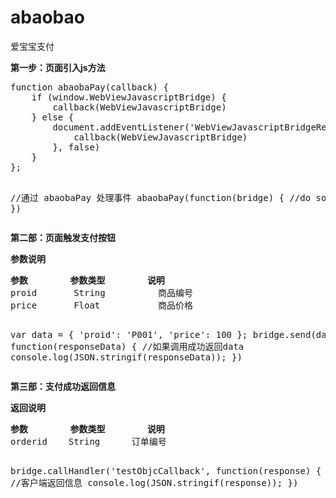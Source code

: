 # abaobao
爱宝宝支付

<p><b>第一步：页面引入js方法</b></p>
<pre>
function abaobaPay(callback) {
	if (window.WebViewJavascriptBridge) {
		callback(WebViewJavascriptBridge)
	} else {
		document.addEventListener('WebViewJavascriptBridgeReady', function() {
			callback(WebViewJavascriptBridge)
		}, false)
	}
};

//通过 abaobaPay 处理事件
abaobaPay(function(bridge) {
	//do something
})
</pre>

<b>第二部：页面触发支付按钮</b>
<p><b>参数说明</b></p>
<pre>
<b>参数</b>        <b>参数类型</b>        <b>说明</b>
proid       String          商品编号
price       Float           商品价格

var data = {
	'proid': 'P001',
	'price': 100
};
bridge.send(data, function(responseData) {
	//如果调用成功返回data
	console.log(JSON.stringif(responseData));
})
</pre>

<b>第三部：支付成功返回信息</b>
<p><b>返回说明</b></p>
<pre>
<b>参数</b>        <b>参数类型</b>        <b>说明</b>
orderid	   String      订单编号

bridge.callHandler('testObjcCallback', function(response) {
	//客户端返回信息
	console.log(JSON.stringif(response));
})
</pre>
